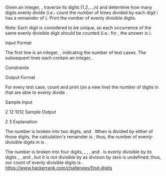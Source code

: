Given an integer, , traverse its digits (1,2,...,n) and determine how many digits evenly divide  (i.e.: count the number of times  divided by each digit i has a remainder of ). Print the number of evenly divisible digits.

Note: Each digit is considered to be unique, so each occurrence of the same evenly divisible digit should be counted (i.e.: for , the answer is ).

Input Format

The first line is an integer, , indicating the number of test cases. 
The  subsequent lines each contain an integer, .

Constraints 
 

Output Format

For every test case, count and print (on a new line) the number of digits in  that are able to evenly divide .

Sample Input

2
12
1012
Sample Output

2
3
Explanation

The number  is broken into two digits,  and . When  is divided by either of those digits, the calculation's remainder is ; thus, the number of evenly-divisible digits in  is .

The number  is broken into four digits, , , , and .  is evenly divisible by its digits , , and , but it is not divisible by  as division by zero is undefined; thus, our count of evenly divisible digits is .
https://www.hackerrank.com/challenges/find-digits
